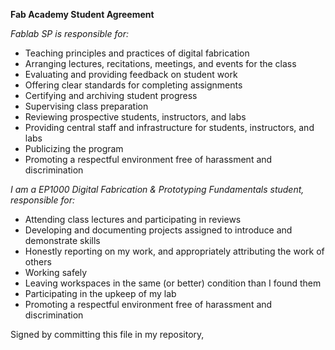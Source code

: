 **Fab Academy Student Agreement**

*Fablab SP is responsible for:*

- Teaching principles and practices of digital fabrication
- Arranging lectures, recitations, meetings, and events for the class
- Evaluating and providing feedback on student work
- Offering clear standards for completing assignments
- Certifying and archiving student progress
- Supervising class preparation
- Reviewing prospective students, instructors, and labs
- Providing central staff and infrastructure for students, instructors, and labs
- Publicizing the program
- Promoting a respectful environment free of harassment and discrimination

*I am a EP1000 Digital Fabrication & Prototyping Fundamentals student, responsible for:*

- Attending class lectures and participating in reviews
- Developing and documenting projects assigned to introduce and demonstrate skills
- Honestly reporting on my work, and appropriately attributing the work of others
- Working safely
- Leaving workspaces in the same (or better) condition than I found them
- Participating in the upkeep of my lab
- Promoting a respectful environment free of harassment and discrimination

Signed by committing this file in my repository,
